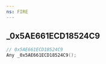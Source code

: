 ```yaml
---
ns: FIRE
---
```

## _0x5AE661ECD18524C9

```c
// 0x5AE661ECD18524C9
Any _0x5AE661ECD18524C9();
```

